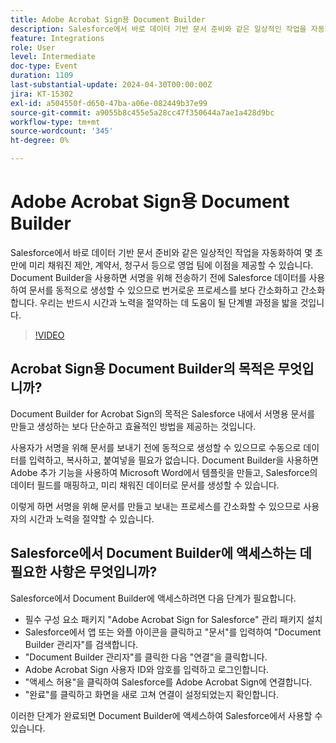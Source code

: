 ```yaml
---
title: Adobe Acrobat Sign용 Document Builder
description: Salesforce에서 바로 데이터 기반 문서 준비와 같은 일상적인 작업을 자동화하여 몇 초 만에 미리 채워진 제안, 계약서, 청구서 등으로 영업 팀에 이점을 제공할 수 있습니다. Document Builder을 사용하면 서명을 위해 전송하기 전에 Salesforce 데이터를 사용하여 문서를 동적으로 생성할 수 있으므로 번거로운 프로세스를 보다 간소화하고 간소화합니다.
feature: Integrations
role: User
level: Intermediate
doc-type: Event
duration: 1109
last-substantial-update: 2024-04-30T00:00:00Z
jira: KT-15302
exl-id: a504550f-d650-47ba-a06e-082449b37e99
source-git-commit: a9055b8c455e5a28cc47f350644a7ae1a428d9bc
workflow-type: tm+mt
source-wordcount: '345'
ht-degree: 0%

---
```


# Adobe Acrobat Sign용 Document Builder

Salesforce에서 바로 데이터 기반 문서 준비와 같은 일상적인 작업을 자동화하여 몇 초 만에 미리 채워진 제안, 계약서, 청구서 등으로 영업 팀에 이점을 제공할 수 있습니다. Document Builder을 사용하면 서명을 위해 전송하기 전에 Salesforce 데이터를 사용하여 문서를 동적으로 생성할 수 있으므로 번거로운 프로세스를 보다 간소화하고 간소화합니다. 우리는 반드시 시간과 노력을 절약하는 데 도움이 될 단계별 과정을 밟을 것입니다.

>[!VIDEO](https://video.tv.adobe.com/v/3454920/?learn=on&captions=kor)

## Acrobat Sign용 Document Builder의 목적은 무엇입니까?

Document Builder for Acrobat Sign의 목적은 Salesforce 내에서 서명용 문서를 만들고 생성하는 보다 단순하고 효율적인 방법을 제공하는 것입니다.

사용자가 서명을 위해 문서를 보내기 전에 동적으로 생성할 수 있으므로 수동으로 데이터를 입력하고, 복사하고, 붙여넣을 필요가 없습니다. Document Builder을 사용하면 Adobe 추가 기능을 사용하여 Microsoft Word에서 템플릿을 만들고, Salesforce의 데이터 필드를 매핑하고, 미리 채워진 데이터로 문서를 생성할 수 있습니다.

이렇게 하면 서명을 위해 문서를 만들고 보내는 프로세스를 간소화할 수 있으므로 사용자의 시간과 노력을 절약할 수 있습니다.

## Salesforce에서 Document Builder에 액세스하는 데 필요한 사항은 무엇입니까?

Salesforce에서 Document Builder에 액세스하려면 다음 단계가 필요합니다.

* 필수 구성 요소 패키지 &quot;Adobe Acrobat Sign for Salesforce&quot; 관리 패키지 설치
* Salesforce에서 앱 또는 와플 아이콘을 클릭하고 &quot;문서&quot;를 입력하여 &quot;Document Builder 관리자&quot;를 검색합니다.
* &quot;Document Builder 관리자&quot;를 클릭한 다음 &quot;연결&quot;을 클릭합니다.
* Adobe Acrobat Sign 사용자 ID와 암호를 입력하고 로그인합니다.
* &quot;액세스 허용&quot;을 클릭하여 Salesforce를 Adobe Acrobat Sign에 연결합니다.
* &quot;완료&quot;를 클릭하고 화면을 새로 고쳐 연결이 설정되었는지 확인합니다.

이러한 단계가 완료되면 Document Builder에 액세스하여 Salesforce에서 사용할 수 있습니다.
